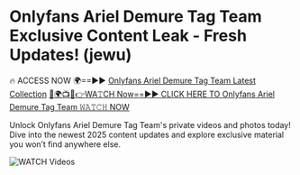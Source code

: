 # Onlyfans Ariel Demure Tag Team Exclusive Content Leak - Fresh Updates! (jewu)

🔥 ACCESS NOW 🌍==►► <a href="https://tinyurl.com/3fjeunct" rel="nofollow">Onlyfans Ariel Demure Tag Team Latest Collection</a></h3>
[🔴🌍📺📱👉WA𝚃CH Now==►► CLICK HERE TO Onlyfans Ariel Demure Tag Team 𝚆𝙰𝚃𝙲𝙷 NOW](https://tinyurl.com/3fjeunct)

Unlock Onlyfans Ariel Demure Tag Team's private videos and photos today! Dive into the newest 2025 content updates and explore exclusive material you won’t find anywhere else.


<a href="https://tinyurl.com/3fjeunct" rel="nofollow" data-target="animated-image.originalLink"><img src="https://camo.githubusercontent.com/8a4f000d20f83aca3bf7ec5f350d767afa0574a8a352519fd8cfa583a6f93a33/68747470733a2f2f692e696d6775722e636f6d2f644a486b345a712e676966" alt="WATCH Videos" data-canonical-src="https://i.imgur.com/dJHk4Zq.gif" style="max-width: 100%; display: inline-block;" data-target="animated-image.originalImage"></a>
